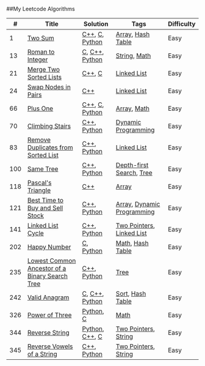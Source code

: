##My Leetcode Algorithms

| # | Title | Solution | Tags | Difficulty |
|---| ----- | -------- | ---- | ---------- |
|1|[Two Sum](https://leetcodecom/problems/two-sum/)|[C++](./1_two_sum/1_two_sum.cpp), [C](./1_two_sum/1_two_sum.c), [Python](./1_two_sum/1_two_sum.py)|[Array](https://leetcode.com/tag/array/), [Hash Table](https://leetcode.com/tag/hash-table/)|Easy|
|13|[Roman to Integer](https://leetcodecom/problems/roman-to-integer/)|[C](./13_roman_to_integer/13_roman_to_integer.c), [C++](./13_roman_to_integer/13_roman_to_integer.cpp), [Python](./13_roman_to_integer/13_roman_to_integer.py)|[String](https://leetcode.com/tag/string/), [Math](https://leetcode.com/tag/math/)|Easy|
|21|[Merge Two Sorted Lists](https://leetcodecom/problems/merge-two-sorted-lists/)|[C++](./21_merge_two_sorted_lists/21_merge_two_sorted_lists.cpp), [C](./21_merge_two_sorted_lists/21_merge_two_sorted_lists.c)|[Linked List](https://leetcode.com/tag/linked-list/)|Easy|
|24|[Swap Nodes in Pairs](https://leetcodecom/problems/swap-nodes-in-pairs/)|[C++](./24_swap_nodes_in_pairs/24_swap_nodes_in_pairs.cpp)|[Linked List](https://leetcode.com/tag/linked-list/)|Easy|
|66|[Plus One](https://leetcodecom/problems/plus-one)|[C++](./66_plus_one/66_plus_one.cpp), [C](./66_plus_one/66_plus_one.c), [Python](./66_plus_one/66_plus_one.py)|[Array](https://leetcode.com/tag/array/), [Math](https://leetcode.com/tag/math/)|Easy|
|70|[Climbing Stairs](https://leetcodecom/problems/climbing-stairs)|[C++](./70_climbing_stairs/70_climbing_stairs.cpp), [Python](./70_climbing_stairs/70_climbing_stairs.py)|[Dynamic Programming](https://leetcode.com/tag/dynamic-programming/)|Easy|
|83|[Remove Duplicates from Sorted List](https://leetcodecom/problems/remove-duplicates-from-sorted-list/)|[C++](./83_remove_duplicates_from_sorted_list/83_remove_duplicates_from_sorted_list.cpp), [Python](./83_remove_duplicates_from_sorted_list/83_remove_duplicates_from_sorted_list.py)|[Linked List](https://leetcode.com/tag/linked-list/)|Easy|
|100|[Same Tree](https://leetcodecom/problems/same-tree)|[C++](./100_same_tree/100_same_tree.cpp), [Python](./100_same_tree/100_same_tree.py)|[Depth-first Search](https://leetcode.com/tag/depth-first-search/), [Tree](https://leetcode.com/tag/tree/)|Easy|
|118|[Pascal's Triangle](https://leetcodecom/problems/pascals-triangle)|[C++](./118_pascals_triangle/118_pascals_triangle.cpp)|[Array](https://leetcode.com/tag/array/)|Easy|
|121|[Best Time to Buy and Sell Stock](https://leetcodecom/problems/best-time-to-buy-and-sell-stock)|[C++](./121_best_time_to_buy_and_sell_stock/121_best_time_to_buy_and_sell_stock.cpp), [Python](./121_best_time_to_buy_and_sell_stock/121_best_time_to_buy_and_sell_stock.py)|[Array](https://leetcode.com/tag/array/), [Dynamic Programming](https://leetcode.com/tag/dynamic-programming/)|Easy|
|141|[Linked List Cycle](https://leetcodecom/problems/linked-list-cycle/)|[C++](./141_linked_list_cycle/141_linked_list_cycle.cpp), [Python](./141_linked_list_cycle/141_linked_list_cycle.py)|[Two Pointers](https://leetcode.com/tag/two-pointers/), [Linked List](https://leetcode.com/tag/linked-list/)|Easy|
|202|[Happy Number](https://leetcodecom/problems/happy-number/)|[C](./202_happy_number/202_happy_number.c), [Python](./202_happy_number/202_happy_number.py)|[Math](https://leetcode.com/tag/math/), [Hash Table](https://leetcode.com/tag/hash-table/)|Easy|
|235|[Lowest Common Ancestor of a Binary Search Tree](https://leetcodecom/problems/lowest-common-ancestor-of-a-binary-search-tree/)|[C++](./235_lowest_common_ancestor_of_a_binary_search_tree/235_lowest_common_ancestor_of_a_binary_search_tree.cpp), [Python](./235_lowest_common_ancestor_of_a_binary_search_tree/235_lowest_common_ancestor_of_a_binary_search_tree.py)|[Tree](https://leetcode.com/tag/tree/)|Easy|
|242|[Valid Anagram](https://leetcodecom/problems/valid-anagram/)|[C](./242_valid_anagram/242_valid_anagram.c), [C++](./242_valid_anagram/242_valid_anagram.cpp), [Python](./242_valid_anagram/242_valid_anagram.py)|[Sort](https://leetcode.com/tag/sort/), [Hash Table](https://leetcode.com/tag/hash-table/)|Easy|
|326|[Power of Three](https://leetcodecom/problems/power-of-three/)|[Python](./326_power_of_three/326_power_of_three.py), [C](./326_power_of_three/326_power_of_three.c)|[Math](https://leetcode.com/tag/math/)|Easy|
|344|[Reverse String](https://leetcodecom/problems/reverse-string/)|[Python](./344_reverse_string/344_reverse_string.py), [C++](./344_reverse_string/344_reverse_string.cpp), [C](./344_reverse_string/344_reverse_string.c)|[Two Pointers](https://leetcode.com/tag/two-pointers/), [String](https://leetcode.com/tag/string/)|Easy|
|345|[Reverse Vowels of a String](https://leetcodecom/problems/reverse-vowels-of-a-string/)|[C++](./345_reverse_vowels_of_a_string/345_reverse_vowels_of_a_string.cpp), [Python](./345_reverse_vowels_of_a_string/345_reverse_vowels_of_a_string.py)|[Two Pointers](https://leetcode.com/tag/two-pointers/), [String](https://leetcode.com/tag/string/)|Easy|
